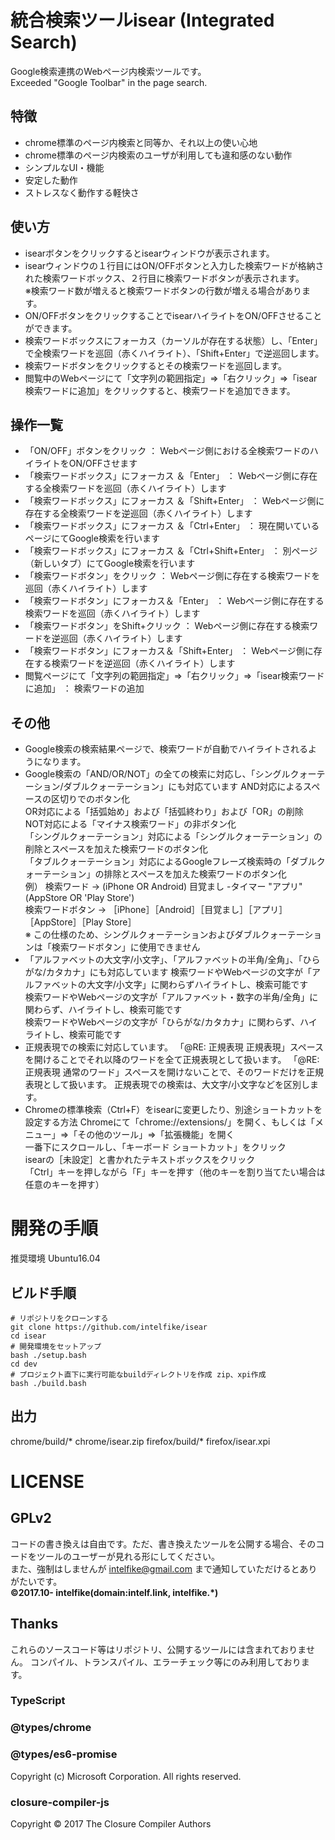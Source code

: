 # 統合検索ツールisear (Integrated Search)
Google検索連携のWebページ内検索ツールです。<br>
Exceeded "Google Toolbar" in the page search.<br>

## 特徴
- chrome標準のページ内検索と同等か、それ以上の使い心地
- chrome標準のページ内検索のユーザが利用しても違和感のない動作
- シンプルなUI・機能
- 安定した動作
- ストレスなく動作する軽快さ

## 使い方
- isearボタンをクリックするとisearウィンドウが表示されます。
- isearウィンドウの１行目にはON/OFFボタンと入力した検索ワードが格納された検索ワードボックス、２行目に検索ワードボタンが表示されます。<br>
	※検索ワード数が増えると検索ワードボタンの行数が増える場合があります。
- ON/OFFボタンをクリックすることでisearハイライトをON/OFFさせることができます。
- 検索ワードボックスにフォーカス（カーソルが存在する状態）し、「Enter」で全検索ワードを巡回（赤くハイライト）、「Shift+Enter」で逆巡回します。
- 検索ワードボタンをクリックするとその検索ワードを巡回します。
- 閲覧中のWebページにて「文字列の範囲指定」⇒「右クリック」⇒「isear検索ワードに追加」をクリックすると、検索ワードを追加できます。

## 操作一覧
- 「ON/OFF」ボタンをクリック							：	Webページ側における全検索ワードのハイライトをON/OFFさせます
- 「検索ワードボックス」にフォーカス	＆「Enter」			：	Webページ側に存在する全検索ワードを巡回（赤くハイライト）します
- 「検索ワードボックス」にフォーカス	＆「Shift+Enter」		：	Webページ側に存在する全検索ワードを逆巡回（赤くハイライト）します
- 「検索ワードボックス」にフォーカス	＆「Ctrl+Enter」		：	現在開いているページにてGoogle検索を行います
- 「検索ワードボックス」にフォーカス	＆「Ctrl+Shift+Enter」	：	別ページ（新しいタブ）にてGoogle検索を行います
- 「検索ワードボタン」をクリック						：	Webページ側に存在する検索ワードを巡回（赤くハイライト）します
- 「検索ワードボタン」にフォーカス＆「Enter」				：	Webページ側に存在する検索ワードを巡回（赤くハイライト）します
- 「検索ワードボタン」をShift+クリック		：	Webページ側に存在する検索ワードを逆巡回（赤くハイライト）します
- 「検索ワードボタン」にフォーカス＆「Shift+Enter」		：	Webページ側に存在する検索ワードを逆巡回（赤くハイライト）します
- 閲覧ページにて「文字列の範囲指定」⇒「右クリック」⇒「isear検索ワードに追加」	：	検索ワードの追加

## その他
- Google検索の検索結果ページで、検索ワードが自動でハイライトされるようになります。
- Google検索の「AND/OR/NOT」の全ての検索に対応し、「シングルクォーテーション/ダブルクォーテーション」にも対応ています
	AND対応によるスペースの区切りでのボタン化<br>
	OR対応による「括弧始め」および「括弧終わり」および「OR」の削除<br>
	NOT対応による「マイナス検索ワード」の非ボタン化<br>
	「シングルクォーテーション」対応による「シングルクォーテーション」の削除とスペースを加えた検索ワードのボタン化<br>
	「タブルクォーテーション」対応によるGoogleフレーズ検索時の「ダブルクォーテーション」の排除とスペースを加えた検索ワードのボタン化<br>
	例）	検索ワード		→	(iPhone OR Android) 目覚まし -タイマー "アプリ" (AppStore OR 'Play Store')<br>
		検索ワードボタン	→	［iPhone］［Android］［目覚まし］［アプリ］［AppStore］［Play Store］<br>
 	※	この仕様のため、シングルクォーテーションおよびダブルクォーテーションは「検索ワードボタン」に使用できません<br>
- 「アルファベットの大文字/小文字」、「アルファベットの半角/全角」、「ひらがな/カタカナ」にも対応しています
	検索ワードやWebページの文字が「アルファベットの大文字/小文字」に関わらずハイライトし、検索可能です<br>
	検索ワードやWebページの文字が「アルファベット・数字の半角/全角」に関わらず、ハイライトし、検索可能です<br>
	検索ワードやWebページの文字が「ひらがな/カタカナ」に関わらず、ハイライトし、検索可能です<br>
- 正規表現での検索に対応しています。
	「@RE: 正規表現 正規表現」スペースを開けることでそれ以降のワードを全て正規表現として扱います。
	「@RE:正規表現 通常のワード」スペースを開けないことで、そのワードだけを正規表現として扱います。
	正規表現での検索は、大文字/小文字などを区別します。
- Chromeの標準検索（Ctrl+F）をisearに変更したり、別途ショートカットを設定する方法
	Chromeにて「chrome://extensions/」を開く、もしくは「メニュー」⇒「その他のツール」⇒「拡張機能」を開く<br>
	一番下にスクロールし、「キーボード ショートカット」をクリック<br>
	isearの［未設定］と書かれたテキストボックスをクリック<br>
	「Ctrl」キーを押しながら「F」キーを押す（他のキーを割り当てたい場合は任意のキーを押す）<br>

# 開発の手順
推奨環境 Ubuntu16.04
## ビルド手順

```
# リポジトリをクローンする
git clone https://github.com/intelfike/isear
cd isear
# 開発環境をセットアップ
bash ./setup.bash
cd dev
# プロジェクト直下に実行可能なbuildディレクトリを作成 zip、xpi作成
bash ./build.bash
```

## 出力

chrome/build/*
chrome/isear.zip
firefox/build/*
firefox/isear.xpi

# LICENSE
## GPLv2
コードの書き換えは自由です。ただ、書き換えたツールを公開する場合、そのコードをツールのユーザーが見れる形にしてください。<br>
また、強制はしませんが intelfike@gmail.com まで通知していただけるとありがたいです。<br>
<b>&copy;2017.10- intelfike(domain:intelf.link, intelfike.*)</b>
## Thanks
これらのソースコード等はリポジトリ、公開するツールには含まれておりません。
コンパイル、トランスパイル、エラーチェック等にのみ利用しております。
### TypeScript
### @types/chrome
### @types/es6-promise
Copyright (c) Microsoft Corporation. All rights reserved.
### closure-compiler-js
Copyright © 2017 The Closure Compiler Authors